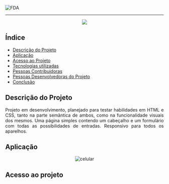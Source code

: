 ![FDA](https://user-images.githubusercontent.com/85702814/175753586-7181245c-51bf-4853-8f19-7be6c402d868.png)
<hr color="black">
<p align="center">
<img src="http://img.shields.io/static/v1?label=STATUS&message=EM%20DESENVOLVIMENTO&color=GREEN&style=for-the-badge"/>
</p>

## Índice 

* [Descrição do Projeto](#descrição-do-projeto)
* [Aplicação](#aplicação)
* [Acesso ao Projeto](#acesso-ao-projeto)
* [Tecnologias utilizadas](#tecnologias-utilizadas)
* [Pessoas Contribuidoras](#pessoas-contribuidoras)
* [Pessoas Desenvolvedoras do Projeto](#pessoas-desenvolvedoras)
* [Conclusão](#conclusão)

## Descrição do Projeto 

<p align="justify">
Projeto em desenvolvimento, planejado para testar habilidades em HTML e CSS, tanto na parte semântica de ambos, como na funcionalidade visuais dos mesmos. Uma página simples contendo um cabeçalho e um formulário com todas as possibilidades de entradas. Responsivo para todos os aparelhos.
</p>

## Aplicação

<div align="center" width="100" height="590">

![celular](https://user-images.githubusercontent.com/85702814/176005728-a9028b37-749d-480b-b968-f6a563038d59.jpeg)

  </div>

## Acesso ao projeto

